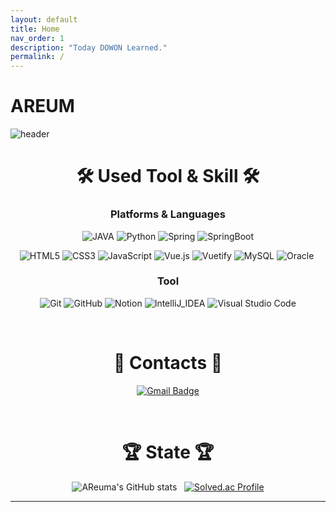 ```yaml
---
layout: default
title: Home
nav_order: 1
description: "Today DOWON Learned."
permalink: /
---
```


# AREUM
<p><img src="https://capsule-render.vercel.app/api?type=soft&amp;&amp;fontColor=003458&amp;color=c6e0fb&amp;height=300&amp;section=header&amp;text=Areuma&amp;fontSize=100" alt="header"></p>

<h1 align="center"> 🛠 Used Tool & Skill 🛠</h1>

<h3 align="center"> Platforms & Languages </h3>




<div align="center">
<img src="https://img.shields.io/badge/Java-007396?style=flat-square&amp;logo=Java&amp;logoColor=white" alt="JAVA">&nbsp;<img src="https://img.shields.io/badge/Python-3776AB?style=flat-square&amp;logo=Python&amp;logoColor=white" alt="Python">&nbsp;<img src="https://img.shields.io/badge/Spring-6DB33F?style=flat-square&amp;logo=Spring&amp;logoColor=white" alt="Spring">&nbsp;<img src="https://img.shields.io/badge/Spring_Boot-6DB33F?style=flat-square&amp;logo=Spring%20Boot&amp;logoColor=white" alt="SpringBoot">

<img src="https://img.shields.io/badge/HTML5-E34F26?style=flat-square&amp;logo=HTML5&amp;logoColor=white" alt="HTML5">&nbsp;<img src="https://img.shields.io/badge/CSS3-1572B6?style=flat-square&amp;logo=CSS3&amp;logoColor=white" alt="CSS3">&nbsp;<img src="https://img.shields.io/badge/JavaScript-F7DF1E?style=flat-square&amp;logo=JavaScript&amp;logoColor=white" alt="JavaScript">&nbsp;<img src="https://img.shields.io/badge/Vue.js-4FC08D?style=flat-square&amp;logo=Vue.js&amp;logoColor=white" alt="Vue.js">&nbsp;<img src="https://img.shields.io/badge/Vuetify-1867C0?style=flat-square&amp;logo=Vuetify&amp;logoColor=white" alt="Vuetify">&nbsp;<img src="https://img.shields.io/badge/MySQL-4479A1?style=flat-square&amp;logo=MySQL&amp;logoColor=white" alt="MySQL">&nbsp;<img src="https://img.shields.io/badge/Oracle-F80000.svg?&amp;style=flat-square&amp;logo=Oracle&amp;logoColor=white" alt="Oracle">&nbsp;<br>
</div>



<p><h3 align="center">Tool </h3></p>
<p align="center">
<img src="https://img.shields.io/badge/Git-F05032?style=flat-square&amp;logo=Git&amp;logoColor=white" alt="Git"> <img src="https://img.shields.io/badge/GitHub-181717?style=flat-square&amp;logo=GitHub&amp;logoColor=white" alt="GitHub"> <img src="https://img.shields.io/badge/Notion-000000?style=flat-square&amp;logo=Notion&amp;logoColor=white" alt="Notion"> <img src="https://img.shields.io/badge/IntelliJ_IDEA-000000?style=flat-square&amp;logo=IntelliJ%20IDEA&amp;logoColor=white" alt="IntelliJ_IDEA"> <img src="https://img.shields.io/badge/Visual%20Studio%20Code-007ACC.svg?&amp;style=flat-square&amp;logo=Visual%20Studio%20Code&amp;logoColor=white" alt="Visual Studio Code"> 
</p>



<br/> 

<p><h1 align="center"> 🌟 Contacts 🌟 </h1></p>
<p align="center">
<a href="mailto:kuuniin@gmail.com"><img src="https://img.shields.io/badge/Gmail-d14836?style=flat-square&amp;logo=Gmail&amp;logoColor=white&amp;link=mailto:kuuniin@gmail.com" alt="Gmail Badge"></a>
</p>

<br/>

<p><h1 align="center"> 🏆 State 🏆 </h1></p>
<p align="center">
<img src="https://github-readme-stats.vercel.app/api?username=AReuma&amp;show_icons=true&amp;title_color=1b1a42&amp;text_color=000000&amp;icon_color=0b8ce5&amp;bg_color=eff1f5&amp;locale=en" alt="AReuma&#39;s GitHub stats">&nbsp;&nbsp;&nbsp;<a href="https://solved.ac/kuuniin/"><img src="http://mazassumnida.wtf/api/v2/generate_badge?boj=kuuniin" alt="Solved.ac Profile"></a> 
</p>

---
